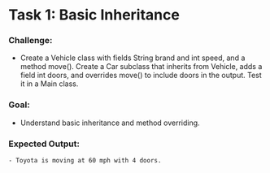 # Task 1: Basic Inheritance

### Challenge: 
- Create a Vehicle class with fields String brand and int speed, and a method move(). Create a Car subclass that inherits from Vehicle, adds a field int doors, and overrides move() to include doors in the output. Test it in a Main class.

### Goal: 
- Understand basic inheritance and method overriding.

### Expected Output:
```
- Toyota is moving at 60 mph with 4 doors.

```